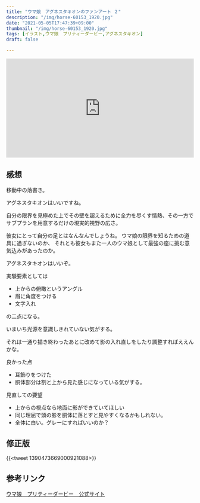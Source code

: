 ```yaml
---
title: "ウマ娘　アグネスタキオンのファンアート ２"
description: "/img/horse-60153_1920.jpg"
date: "2021-05-05T17:47:39+09:00"
thumbnail: "/img/horse-60153_1920.jpg"
tags: [イラスト,ウマ娘　プリティーダービー,アグネスタキオン]
draft: false

---
```

<div style="left: 0; width: 100%; height: 0; position: relative; padding-bottom: 52.5%;"><iframe src="https://embed.pixiv.net/oembed_iframe.php?type=illust&amp;id=89512379" style="border: 0; top: 0; left: 0; width: 100%; height: 100%; position: absolute;" allowfullscreen></iframe></div>

## 感想
移動中の落書き。

アグネスタキオンはいいですね。

自分の限界を見極めた上でその壁を超えるために全力を尽くす情熱、その一方でサブプランを用意するだけの現実的視野の広さ。

彼女にとって自分の足とはなんなんでしょうね。
ウマ娘の限界を知るための道具に過ぎないのか、
それとも彼女もまた一人のウマ娘として最強の座に挑む意気込みがあったのか。

アグネスタキオンはいいぞ。


実験要素としては

- 上からの俯瞰というアングル
- 眉に角度をつける
- 文字入れ

の二点になる。

いまいち光源を意識しきれていない気がする。

それは一通り描き終わったあとに改めて影の入れ直しをしたり調整すればええんかな。

良かった点

- 耳飾りをつけた
- 胴体部分は割と上から見た感じになっている気がする。

見直しての要望

- 上からの視点なら地面に影ができていてほしい
- 同じ理屈で頭の影を胴体に落とすと見やすくなるかもしれない。
- 全体に白い。グレーにすればいいのか？

## 修正版
{{<tweet 1390473669000921088>}}

## 参考リンク
[ウマ娘　プリティーダービー　公式サイト](https://umamusume.jp)
